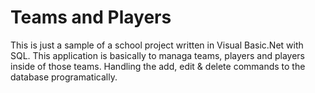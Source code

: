 # Teams and Players

This is just a sample of a school project written in Visual Basic.Net with SQL.
This application is basically to managa teams, players and players inside of those teams. Handling the add, edit & delete commands to the database programatically.

